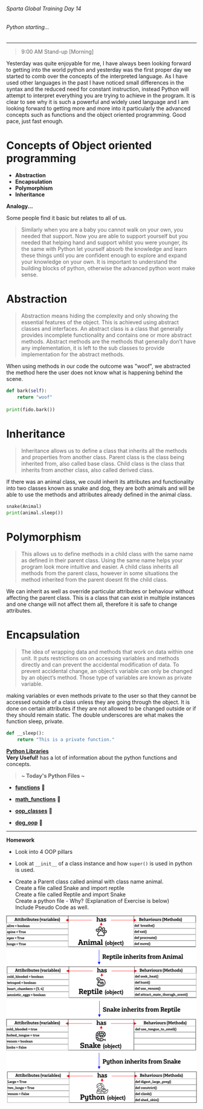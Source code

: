 ###### Sparta Global Training Day 14
###### Python starting...
___

> 9:00 AM Stand-up [Morning]

Yesterday was quite enjoyable for me, I have always been looking forward to getting into the world 
python and yesterday was the first proper day we started to comb over the concepts of the interpreted language.
As I have used other languages in the past I have noticed small differences in the syntax and the reduced need for constant 
instruction, instead Python will attempt to interpret everything you are trying to achieve in the program. It is clear to see 
why it is such a powerful and widely used language and I am looking forward to getting more and more into it 
particularly the advanced concepts such as functions and the object oriented programming. Good pace, just fast enough.

# Concepts of Object oriented programming
* **Abstraction**
* **Encapsulation** 
* **Polymorphism** 
* **Inheritance** 

**Analogy...**

Some people find it basic but relates to all of us.

>Similarly when you are a baby you cannot walk on your own, you needed that support. 
Now you are able to support yourself but you needed that helping hand and support whilst you 
were younger, its the same with Python let yourself absorb the knowledge and learn these things 
until you are confident enough to explore and expand your knowledge on your own. It is 
important to understand the building blocks of python, otherwise the advanced python wont make sense.

# Abstraction

> Abstraction means hiding the complexity and only showing the essential features of the object.
This is achieved using abstract classes and interfaces. An abstract class is a class that generally
provides incomplete functionality and contains one or more abstract methods. Abstract methods are the methods
that generally don’t have any implementation, it is left to the sub classes to provide implementation for the
abstract methods.

When using methods in our code the outcome was "woof", we abstracted the method here the user does not know
what is happening behind the scene.
```python
def bark(self):
    return "woof"

print(fido.bark())
```

# Inheritance

>Inheritance allows us to define a class that inherits all the methods and properties from another class.
Parent class is the class being inherited from, also called base class.
 Child class is the class that inherits from another class, also called derived class.

If there was an animal class, we could inherit its attributes and functionality into two 
classes known as snake and dog, they are both animals and will be able to use the methods
and attributes already defined in the animal class.

```python 
snake(Animal)
print(animal.sleep())
```

# Polymorphism

> This allows us to define methods in a child class with the same name as defined in their parent class.
Using the same name helps your program look more intuitive and easier.
A child class inherits all methods from the parent class, however in some situations
the method inherited from the parent doesnt fit the child class.

We can inherit as well as override particular attributes or behaviour without affecting the parent class. 
This is a class that can exist in multiple instances and one change will not affect them all, therefore it is
safe to change attributes.

# Encapsulation 

>The idea of wrapping data and methods that work on data within one unit. It puts restrictions on
on accessing variables and methods directly and can prevent the accidental modification of data.
To prevent accidental change, an object’s variable can only be changed by an object’s method.
Those type of variables are known as private variable.

making variables or even methods private to the user so that they cannot be accessed outside of a class unless
they are going through the object. It is done on certain attributes if they are not allowed to be changed outside or 
if they should remain static. The double underscores are what makes the function sleep, private.

```python
def __sleep():
    return "This is a private function."
```

[**Python Libraries**](https://docs.python.org/3/library/) <br> **Very Useful!** has a lot of information about the python functions and concepts.

> **~ Today's Python Files ~** <br>
* [**functions**](../../Python-Files/Revision-Files/function.py) :page_with_curl:

* [**math_functions**](../../Python-Files/Revision-Files/math_functions.py) :page_with_curl:
* [**oop_classes**](../../Python-Files/Revision-Files/OOP-FIles/oop_classes.py) :page_with_curl:
* [**dog_oop**](../../Python-Files/Revision-Files/OOP-FIles/dog_oop.py) :page_with_curl:
___
**Homework**

* Look into 4 OOP pillars
* Look at `__init__` of a class instance and how `super()` is used in python is used.

* Create a Parent class called animal with class name animal. <br>
  Create a file called Snake and import reptile <br>
  Create a file called Reptile and import Snake <br>
  Create a python file - Why? (Explanation of Exercise is below) <br>
  Include Pseudo Code as well.
  
![alt text](../../Images/OOP_python_animal_inheritance_diagram.png)